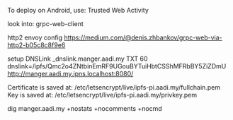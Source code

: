 
To deploy on Android, use:
Trusted Web Activity


look into:
grpc-web-client

http2 envoy config
https://medium.com/@denis.zhbankov/grpc-web-via-http2-b05c8c8f9e6


setup DNSLink
_dnslink.manger.aadi.my TXT 60 dnslink=/ipfs/Qmc2o4ZNtbinEmRF9UGouBYTuiHbtCSShMFRbBY5ZiZDmU
http://manger.aadi.my.ipns.localhost:8080/

Certificate is saved at: /etc/letsencrypt/live/ipfs-pi.aadi.my/fullchain.pem
Key is saved at:         /etc/letsencrypt/live/ipfs-pi.aadi.my/privkey.pem


dig manger.aadi.my  +nostats +nocomments +nocmd